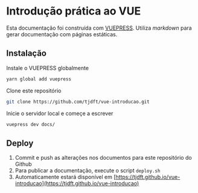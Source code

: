 # Introdução prática ao VUE

Esta documentação foi construída com [VUEPRESS](https://vuepress.vuejs.org/). Utiliza *markdown* para gerar documentação com páginas estáticas.

## Instalação

Instale o VUEPRESS globalmente
```bash
yarn global add vuepress 
```

Clone este repositório
```bash
git clone https://github.com/tjdft/vue-introducao.git
```

Inicie o servidor local e começe a escrever

```bash
vuepress dev docs/
```

## Deploy

1. Commit e push as alterações nos documentos para este repositório do Github
1. Para publicar a documentação, execute o script `deploy.sh`
1. Automaticamente estará disponível em [https://tjdft.github.io/vue-introducao](https://tjdft.github.io/vue-introducao)
